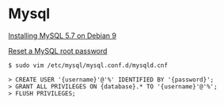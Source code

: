 Mysql
==

[Installing MySQL 5.7 on Debian 9](https://www.globo.tech/learning-center/install-mysql-5-7-debian-9/)

[Reset a MySQL root password](https://support.rackspace.com/how-to/mysql-resetting-a-lost-mysql-root-password/)

```bash
$ sudo vim /etc/mysql/mysql.conf.d/mysqld.cnf
```

```mysql
> CREATE USER '{username}'@'%' IDENTIFIED BY '{password}';
> GRANT ALL PRIVILEGES ON {database}.* TO '{username}'@'%';
> FLUSH PRIVILEGES;
```
